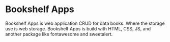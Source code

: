 # Bookshelf Apps
Bookshelf Apps is web application CRUD for data books. Where the storage use is web storage. Bookshelf Apps is build with HTML, CSS, JS, and another package like fontawesome and sweetalert.
